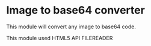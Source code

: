 # Image to base64 converter  

This module will convert any image to base64 code.

This module used HTML5 API FILEREADER